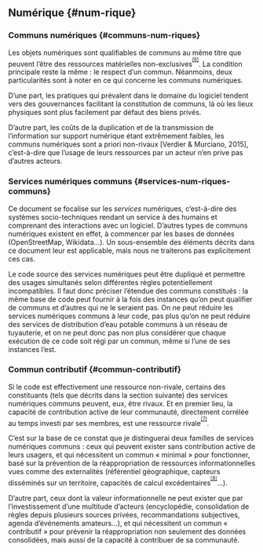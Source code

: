 ## Numérique {#num-rique}

### Communs numériques {#communs-num-riques}

Les objets numériques sont qualifiables de communs au même titre que peuvent l’être des ressources matérielles non-exclusives<sup><sup id="991785648511722-footnote-ref-5"><a href="#991785648511722-footnote-5">[6]</a></sup></sup>. La condition principale reste la même : le respect d’un commun. Néanmoins, deux particularités sont à noter en ce qui concerne les communs numériques.

D’une part, les pratiques qui prévalent dans le domaine du logiciel tendent vers des gouvernances facilitant la constitution de communs, là où les lieux physiques sont plus facilement par défaut des biens privés.

D’autre part, les coûts de la duplication et de la transmission de l’information sur support numérique étant extrêmement faibles, les communs numériques sont a priori non-rivaux [Verdier &amp; Murciano, 2015], c’est-à-dire que l’usage de leurs ressources par un acteur n’en prive pas d’autres acteurs.

### Services numériques communs {#services-num-riques-communs}

Ce document se focalise sur les _services_ numériques, c’est-à-dire des systèmes socio-techniques rendant un service à des humains et comprenant des interactions avec un logiciel. D’autres types de communs numériques existent en effet, à commencer par les bases de données (OpenStreetMap, Wikidata…). Un sous-ensemble des éléments décrits dans ce document leur est applicable, mais nous ne traiterons pas explicitement ces cas.

Le code source des services numériques peut être dupliqué et permettre des usages simultanés selon différentes règles potentiellement incompatibles. Il faut donc préciser l’étendue des communs constitués : la même base de code peut fournir à la fois des instances qu’on peut qualifier de communs et d’autres qui ne le seraient pas. On ne peut réduire les services numériques communs à leur code, pas plus qu’on ne peut réduire des services de distribution d’eau potable communs à un réseau de tuyauterie, et on ne peut donc pas non plus considérer que chaque exécution de ce code soit régi par un commun, même si l’une de ses instances l’est.

### Commun contributif {#commun-contributif}

Si le code est effectivement une ressource non-rivale, certains des constituants (tels que décrits dans la section suivante) des services numériques communs peuvent, eux, être rivaux. Et en premier lieu, la capacité de contribution active de leur communauté, directement corrélée au temps investi par ses membres, est une ressource rivale<sup><sup id="991785648511722-footnote-ref-6"><a href="#991785648511722-footnote-6">[7]</a></sup></sup>.

C’est sur la base de ce constat que je distinguerai deux familles de services numériques communs : ceux qui peuvent exister sans contribution active de leurs usagers, et qui nécessitent un commun « minimal » pour fonctionner, basé sur la prévention de la réappropriation de ressources informationnelles vues comme des externalités (référentiel géographique, capteurs disséminés sur un territoire, capacités de calcul excédentaires<sup><sup id="991785648511722-footnote-ref-7"><a href="#991785648511722-footnote-7">[8]</a></sup></sup>…).

D’autre part, ceux dont la valeur informationnelle ne peut exister que par l’investissement d’une multitude d’acteurs (encyclopédie, consolidation de règles depuis plusieurs sources privées, recommandations subjectives, agenda d’événements amateurs…), et qui nécessitent un commun « contributif » pour prévenir la réappropriation non seulement des données consolidées, mais aussi de la capacité à contribuer de sa communauté.

[^6]: La non-exclusivité signifie que l’usage ne peut en être empêché. L’air, par exemple, est une ressource matérielle non-exclusive. Les objets numériques pouvant être dupliqués à un coût tendant vers 0, ils ne sont pas intrinsèquement exclusifs, même si des restrictions arbitraires peuvent leur être appliquées.

[^7]: Par exemple, le temps investi par un contributeur pour noter un hôtel dans le silo de données de TripAdvisor est du temps qu’il ne peut pas investir dans la rédaction d’un guide de voyage sur wikitravel.org.

[^8]: Pour exemples, respectivement : la